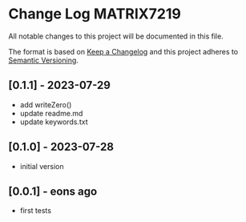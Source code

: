# Change Log MATRIX7219

All notable changes to this project will be documented in this file.

The format is based on [Keep a Changelog](http://keepachangelog.com/)
and this project adheres to [Semantic Versioning](http://semver.org/).


## [0.1.1] - 2023-07-29
- add writeZero()
- update readme.md
- update keywords.txt



## [0.1.0] - 2023-07-28
- initial version

## [0.0.1] - eons ago
- first tests


